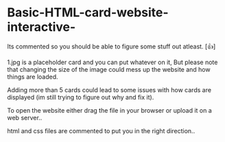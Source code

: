 # Basic-HTML-card-website-interactive-
Its commented so you should be able to figure some stuff out atleast. [👍]

1.jpg is a placeholder card and you can put whatever on it, But please note that changing the size of the image could mess up the website and how things are loaded.

Adding more than 5 cards could lead to some issues with how cards are displayed (im still trying to figure out why and fix it).

To open the website either drag the file in your browser or upload it on a web server..

html and css files are commented to put you in the right direction..
